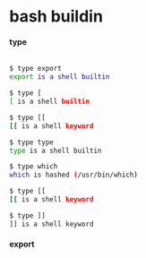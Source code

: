 # bash buildin


#### type


``` bash

$ type export
export is a shell builtin

$ type [
[ is a shell builtin

$ type [[
[[ is a shell keyword

$ type type
type is a shell builtin

$ type which
which is hashed (/usr/bin/which)

$ type [[
[[ is a shell keyword

$ type ]]
]] is a shell keyword

```
#### export

